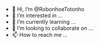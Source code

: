 - 👋 Hi, I’m @RobonhoeTotonho                
- 👀 I’m interested in ...
- 🌱 I’m currently learning ...
- 💞️ I’m looking to collaborate on ...
- 📫 How to reach me ...

<!---
RobonhoeTotonho/RobonhoeTotonho is a ✨ special ✨ repository because its `README.md` (this file) appears on your GitHub profile.
You can click the Preview link to take a look at your changes.
--->
